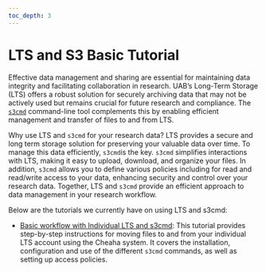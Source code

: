 ```yaml
---
toc_depth: 3
---
```

# LTS and S3 Basic Tutorial

Effective data management and sharing are essential for maintaining data integrity and facilitating collaboration in research. UAB’s Long-Term Storage (LTS) offers a robust solution for securely archiving data that may not be actively used but remains crucial for future research and compliance. The [`s3cmd`](https://s3tools.org/s3cmd) command-line tool complements this by enabling efficient management and transfer of files to and from LTS.

Why use LTS and `s3cmd` for your research data? LTS provides a secure and long term storage solution for preserving your valuable data over time. To manage this data efficiently, `s3cmd`is the key. `s3cmd` simplifies interactions with LTS, making it easy to upload, download, and organize your files. In addition, `s3cmd` allows you to define various policies including for read and read/write access to your data, enhancing security and control over your research data. Together, LTS and `s3cmd` provide an efficient approach to data management in your research workflow.

Below are the tutorials we currently have on using LTS and s3cmd:

- [Basic workflow with Individual LTS and s3cmd](./individual_lts_tutorial.md): This tutorial provides step-by-step instructions for moving files to and from your individual LTS account using the Cheaha system. It covers the installation, configuration and use of the different `s3cmd` commands, as well as setting up access policies.
